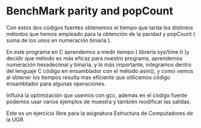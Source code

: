 # BenchMark parity and popCount

Con estos dos códigos fuentes obtenemos el tiempo que tarda los distintos métodos que hemos empleado para la obtención de la
paridad y popCount ( suma de los unos en numeración binaria ).

En este programa en C aprendemos a medir tiempo ( librería sys/time.h  )y decidir que método es más eficaz para nuestro programa,
aprendemos numeración hexadecimal y binaria, y lo más importante, integramos dentro del lenguaje C código en ensamblador con el
método asm(), y como vemos al obtener los tiempos resulta mas eficiente que utilicemos código ensamblador para algunas operaciones.
 
Influirá la optimización que usemos con gcc, además en el código fuente podemos usar varios ejemplos de muestra y también modificar
las salidas.
 
Este es un ejercicio libre para la asignatura Estructura de Computadores de la UGR. 

